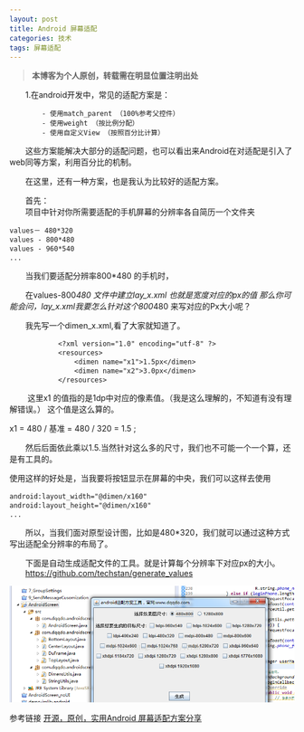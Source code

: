 ```yaml
---
layout: post
title: Android 屏幕适配
categories: 技术
tags: 屏幕适配
---
```


> **本博客为个人原创，转载需在明显位置注明出处**

&emsp;&emsp;1.在android开发中，常见的适配方案是：

			- 使用match_parent （100%参考父控件）
		    - 使用weight （按比例分配）
		    - 使用自定义View （按照百分比计算）
		    
	
  &emsp;&emsp;这些方案能解决大部分的适配问题，也可以看出来Android在对适配是引入了web同等方案，利用百分比的机制。
  
  
  &emsp;&emsp;在这里，还有一种方案，也是我认为比较好的适配方案。
  
  &emsp;&emsp;首先：<br/>
  	&emsp;&emsp;项目中针对你所需要适配的手机屏幕的分辨率各自简历一个文件夹
  	
  	values－ 480*320
  	values - 800*480
  	values - 960*540
  	... 
  	
  
  &emsp;&emsp;当我们要适配分辨率800*480 的手机时，
  
  &emsp;&emsp;在values-800*480 文件中建立lay_x.xml 也就是宽度对应的px的值
  那么你可能会问，lay_x.xml我要怎么针对这个800*480 来写对应的Px大小呢？
  
  &emsp;&emsp;我先写一个dimen_x.xml,看了大家就知道了。
  
  				<?xml version="1.0" encoding="utf-8" ?>
  				<resources>
    				<dimen name="x1">1.5px</dimen>
    				<dimen name="x2">3.0px</dimen>
  				</resources>
  
 &emsp;&emsp; 这里x1 的值指的是1dp中对应的像素值。（我是这么理解的，不知道有没有理解错误。）
  这个值是这么算的。
  
  x1 = 480 / 基准 = 480 / 320 = 1.5 ;
  
  &emsp;&emsp;然后后面依此乘以1.5.当然针对这么多的尺寸，我们也不可能一个一个算，还是有工具的。
  
  使用这样的好处是，当我要将按钮显示在屏幕的中央，我们可以这样去使用
  
  	android:layout_width="@dimen/x160"
  	android:layout_height="@dimen/x160"
  	...
  
  &emsp;&emsp;所以，当我们面对原型设计图，比如是480*320，我们就可以通过这种方式写出适配全分辨率的布局了。
  
 
  &emsp;&emsp;下面是自动生成适配文件的工具。就是计算每个分辨率下对应px的大小。<br/>
  &emsp;&emsp;https://github.com/techstan/generate_values
  
  ![适配工具](/images/shipeigongju.png)

  
  参考链接
  <a href="http://blog.csdn.net/i7788/article/details/44937277">开源，原创，实用Android 屏幕适配方案分享</a>
  
  
  
  
  
  
  